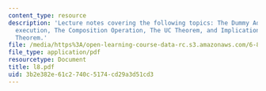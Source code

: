 ```yaml
---
content_type: resource
description: 'Lecture notes covering the following topics: The Dummy Adversary, Hybrid
  execution, The Composition Operation, The UC Theorem, and Implications of the UC
  Theorem.'
file: /media/https%3A/open-learning-course-data-rc.s3.amazonaws.com/6-897-selected-topics-in-cryptography-spring-2004/3b2e382e61c2740c5174cd29a3d51cd3_l8.pdf
file_type: application/pdf
resourcetype: Document
title: l8.pdf
uid: 3b2e382e-61c2-740c-5174-cd29a3d51cd3
---
```

